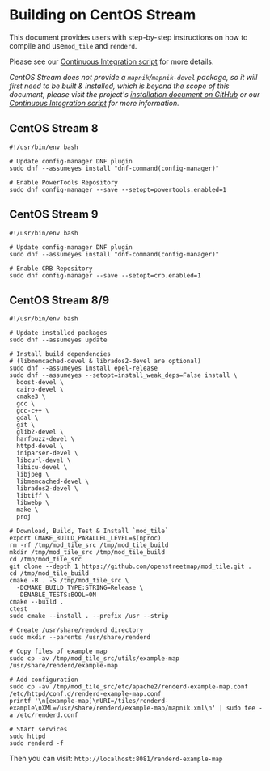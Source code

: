 # Building on CentOS Stream

This document provides users with step-by-step instructions on how to compile and use`mod_tile` and `renderd`.

Please see our [Continuous Integration script](/.github/workflows/build-and-test.yml) for more details.

_CentOS Stream does not provide a `mapnik`/`mapnik-devel` package, so it will first need to be built & installed, which is beyond the scope of this document, please visit the project's [installation document on GitHub](https://github.com/mapnik/mapnik/blob/master/INSTALL.md) or our [Continuous Integration script](/.github/actions/dependencies/build-and-install/mapnik/action.yml) for more information._

## CentOS Stream 8

```shell
#!/usr/bin/env bash

# Update config-manager DNF plugin
sudo dnf --assumeyes install "dnf-command(config-manager)"

# Enable PowerTools Repository
sudo dnf config-manager --save --setopt=powertools.enabled=1
```

## CentOS Stream 9

```shell
#!/usr/bin/env bash

# Update config-manager DNF plugin
sudo dnf --assumeyes install "dnf-command(config-manager)"

# Enable CRB Repository
sudo dnf config-manager --save --setopt=crb.enabled=1
```

## CentOS Stream 8/9

```shell
#!/usr/bin/env bash

# Update installed packages
sudo dnf --assumeyes update

# Install build dependencies
# (libmemcached-devel & librados2-devel are optional)
sudo dnf --assumeyes install epel-release
sudo dnf --assumeyes --setopt=install_weak_deps=False install \
  boost-devel \
  cairo-devel \
  cmake3 \
  gcc \
  gcc-c++ \
  gdal \
  git \
  glib2-devel \
  harfbuzz-devel \
  httpd-devel \
  iniparser-devel \
  libcurl-devel \
  libicu-devel \
  libjpeg \
  libmemcached-devel \
  librados2-devel \
  libtiff \
  libwebp \
  make \
  proj

# Download, Build, Test & Install `mod_tile`
export CMAKE_BUILD_PARALLEL_LEVEL=$(nproc)
rm -rf /tmp/mod_tile_src /tmp/mod_tile_build
mkdir /tmp/mod_tile_src /tmp/mod_tile_build
cd /tmp/mod_tile_src
git clone --depth 1 https://github.com/openstreetmap/mod_tile.git .
cd /tmp/mod_tile_build
cmake -B . -S /tmp/mod_tile_src \
  -DCMAKE_BUILD_TYPE:STRING=Release \
  -DENABLE_TESTS:BOOL=ON
cmake --build .
ctest
sudo cmake --install . --prefix /usr --strip

# Create /usr/share/renderd directory
sudo mkdir --parents /usr/share/renderd

# Copy files of example map
sudo cp -av /tmp/mod_tile_src/utils/example-map /usr/share/renderd/example-map

# Add configuration
sudo cp -av /tmp/mod_tile_src/etc/apache2/renderd-example-map.conf /etc/httpd/conf.d/renderd-example-map.conf
printf '\n[example-map]\nURI=/tiles/renderd-example\nXML=/usr/share/renderd/example-map/mapnik.xml\n' | sudo tee -a /etc/renderd.conf

# Start services
sudo httpd
sudo renderd -f
```

Then you can visit: `http://localhost:8081/renderd-example-map`
